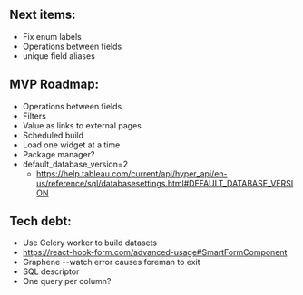 ## Next items:

- Fix enum labels
- Operations between fields
- unique field aliases

## MVP Roadmap:

- Operations between fields
- Filters
- Value as links to external pages
- Scheduled build
- Load one widget at a time
- Package manager?
- default_database_version=2
  - https://help.tableau.com/current/api/hyper_api/en-us/reference/sql/databasesettings.html#DEFAULT_DATABASE_VERSION

## Tech debt:

- Use Celery worker to build datasets
- https://react-hook-form.com/advanced-usage#SmartFormComponent
- Graphene --watch error causes foreman to exit
- SQL descriptor
- One query per column?
